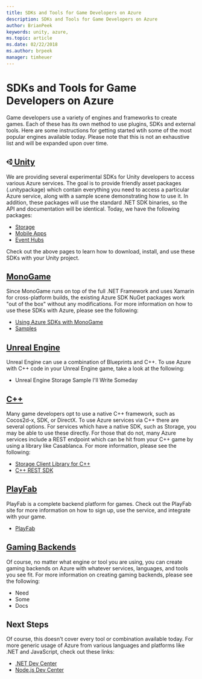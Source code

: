 ```yaml
---
title: SDKs and Tools for Game Developers on Azure
description: SDKs and Tools for Game Developers on Azure
author: BrianPeek
keywords: unity, azure,
ms.topic: article
ms.date: 02/22/2018
ms.author: brpeek
manager: timheuer
---
```

# SDKs and Tools for Game Developers on Azure

Game developers use a variety of engines and frameworks to create games.  Each of these has its own method to use plugins, SDKs and external tools.  Here are some instructions for getting started wtih some of the most popular engines available today. Please note that this is not an exhaustive list and will be expanded upon over time.

## [![](media/unity-small.png) Unity](#tab/unity)

We are providing several experimental SDKs for Unity developers to access various Azure services.  The goal is to provide friendly asset packages (.unitypackage) which contain everything you need to access a particular Azure service, along with a sample scene demonstrating how to use it.  In addition, these packages will use the standard .NET SDK binaries, so the API and documentation will be identical.  Today, we have the following packages:

* [Storage](unity/azure-storage-unity)
* [Mobile Apps](unity/azure-mobile-apps-unity)
* [Event Hubs](unity/azure-event-hubs)

Check out the above pages to learn how to download, install, and use these SDKs with your Unity project.

## [MonoGame](#tab/monogame)

Since MonoGame runs on top of the full .NET Framework and uses Xamarin for cross-platform builds, the existing Azure SDK NuGet packages work "out of the box" without any modifications.  For more information on how to use these SDKs with Azure, please see the following:

* [Using Azure SDKs with MonoGame](monogame/azure-monogame)
* [Samples](https://aka.ms/azsamples-monogame)

## [Unreal Engine](#tab/unreal)

Unreal Engine can use a combination of Blueprints and C++.  To use Azure with C++ code in your Unreal Engine game, take a look at the following:

* Unreal Engine Storage Sample I'll Write Someday

## [C++](#tab/cpp)

Many game developers opt to use a native C++ framework, such as Cocos2d-x, SDK, or DirectX.  To use Azure services via C++ there are several options.  For services which have a native SDK, such as Storage, you may be able to use these directly.  For those that do not, many Azure services include a REST endpoint which can be hit from your C++ game by using a library like Casablanca.  For more information, please see the following:

* [Storage Client Library for C++](https://github.com/Azure/azure-storage-cpp)
* [C++ REST SDK](https://github.com/Microsoft/cpprestsdk)

## [PlayFab](#tab/playfab)

PlayFab is a complete backend platform for games.  Check out the PlayFab site for more information on how to sign up, use the service, and integrate with your game.

* [PlayFab](https://playfab.com/)

## [Gaming Backends](#tab/backend)

Of course, no matter what engine or tool you are using, you can create gaming backends on Azure with whatever services, languages, and tools you see fit.  For more information on creating gaming backends, please see the following:

* Need
* Some
* Docs

## Next Steps

Of course, this doesn't cover every tool or combination available today.  For more generic usage of Azure from various languages and platforms like .NET and JavaScript, check out these links:

* [.NET Dev Center](https://aka.ms/netdevcenter)
* [Node.js Dev Center](https://aka.ms/nodedevcenter)
